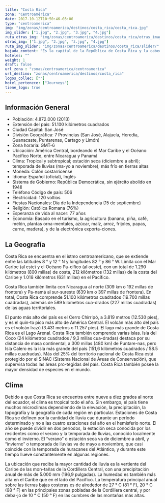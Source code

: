 ```yaml
---
title: "Costa Rica"
zona: "Centroamérica"
date: 2017-10-12T10:50:46-03:00
type: "centroamerica"
img: "img/zonas/centroamerica/destinos/costa_rica/costa_rica.jpg"
img_slider: ["1.jpg", "2.jpg", "3.jpg", "4.jpg"]
ruta_otras_img: "img/zonas/centroamerica/destinos/costa_rica/otras_imagenes/"
otras_img: ["1.jpg", "2.jpg", "3.jpg", "4.jpg"]
ruta_img_slider: "img/zonas/centroamerica/destinos/costa_rica/slider/"
bajada_content: "Es la capital de la República de Costa Rica y la cabecera de la provincia del mismo nombre. Ubicada en el centro del país, específicamente sobre la meseta inter-volcánica llamada Valle Central, San José es el centro político, económico y social más importante del territorio costarricense, así como el nudo principal para el transporte y telecomunicaciones."
hoteles: ""
weight: 1
draft: false
url_zona : "zonas/centroamerica/centroamerica"
url_destino: "zonas/centroamerica/destinos/costa_rica"
logos_collec: [""]
hotel_pertenece: ["Journeys"]
tiene_logo: true
---
```

## Información General
- Población: 4.872.000  (2013)
- Extensión del país: 51.100 kilómetros cuadrados
- Ciudad Capital:  San José
- División Geográfica: 7 Provincias (San José, Alajuela, Heredia, Guanacaste, Puntarenas, Cartago y Limón)
- Zona horaria: GMT-6
- Ubicación: América Central, bordeando el Mar Caribe y el Océano Pacífico Norte, entre Nicaragua y Panamá
- Clima: Tropical y subtropical; estación seca (diciembre a abril); temporada de lluvias (ma-yo a noviembre); más frío en tierras altas
- Moneda: Colón costarricense
- Idioma: Español (oficial), Inglés
- Sistema de Gobierno: República Democrática, sin ejército abolido en 1948
- Teléfono Código de país: 506
- Electricidad: 120 voltios
- Fiestas Nacionales: Día de la Independencia (15 de septiembre)
- Religión: Católica Romana (76%)
- Esperanza de vida al nacer: 77 años
- Economía: Basado en el turismo, la agricultura (banano, piña, café, melón, plantas orna-mentales, azúcar, maíz, arroz, frijoles, papas, carne, madera), y de la electrónica exporta-ciones.

## La Geografía
Costa Rica se encuentra en el istmo centroamericano, que se extiende entre las latitudes 8 ° y 12 ° N y longitudes 82 ° y 86 ° W. Limita con el Mar Caribe (al este) y el Océano Pa-cífico (al oeste), con un total de 1.290 kilómetros (800 millas) de costa, 212 kilómetros (132 millas) de la costa del Caribe y 1.016 kilómetros (631 millas) en el Pacífico.

Costa Rica también limita con Nicaragua al norte (309 km o 192 millas de frontera) y Pa-namá al sur-sureste (639 km o 397 millas de frontera). En total, Costa Rica comprende 51.100 kilómetros cuadrados (19.700 millas cuadradas), además de 589 kilómetros cua-drados (227 millas cuadradas) de las aguas territoriales.

El punto más alto del país es el Cerro Chirripó, a 3.819 metros (12.530 pies), y es el quin-to pico más alto de América Central. El volcán más alto del país es el volcán Irazú (3.431 metros o 11.257 pies). El lago más grande de Costa Rica es el Lago Arenal. Costa Rica también comprende varias islas. Isla del Coco (24 kilómetros cuadrados / 9,3 millas cua-dradas) destaca por su distancia de masa continental, a 300 millas (480 km) de Puntare-nas, pero Isla Calero es la isla más grande del país (151,6 kilómetros cuadrados / 58.5 millas cuadradas). Más del 25% del territorio nacional de Costa Rica está protegido por el SINAC (Sistema Nacional de Áreas de Conservación), que supervisa todas las áreas pro-tegidas del país. Costa Rica también posee la mayor densidad de especies en el mundo.

## Clima
Debido a que Costa Rica se encuentra entre nueve a diez grados al norte del ecuador, el clima es tropical todo el año. Sin embargo, el país tiene muchos microclimas dependiendo de la elevación, la precipitación, la topografía y la geografía de cada región en particular. Estaciones de Costa Rica se definen por la cantidad de lluvia cae durante un período determinado y no a las cuatro estaciones del año en el hemisferio norte. El año se puede dividir en dos períodos, la estación seca conocida por los residentes como el verano y la temporada de lluvias, conocido localmente como el invierno. El “verano” o estación seca va de diciembre a abril, y “invierno” o temporada de lluvias va de mayo a noviembre, que casi coincide con la temporada de huracanes del Atlántico, y durante este tiempo llueve constantemente en algunas regiones.

La ubicación que recibe la mayor cantidad de lluvia es la vertiente del Caribe de las mon-tañas de la Cordillera Central, con una precipitación anual de más de 5.000 mm (196,9 pulgadas). La humedad es también más alta en el Caribe que en el lado del Pacífico. La temperatura principal anual sobre las tierras bajas costeras es de alrededor de 27 ° C (81 ° F), 20 ° C (68 ° F) en las principales zonas pobladas de la Cordillera central, y por deba-jo de 10 ° C (50 ° F) en las cumbres de las montañas más altas.
